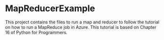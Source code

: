 # MapReducerExample
This project contains the files to run a map and reducer to follow the tutorial on how to run a MapReduce job in Azure. This tutorial is based on Chapter 16 of Python for Programmers.
